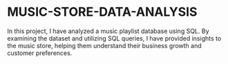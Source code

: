 # MUSIC-STORE-DATA-ANALYSIS
In this project, I have analyzed a music playlist database using SQL. By examining the dataset and utilizing SQL queries, I have provided insights to the music store, helping them understand their business growth and customer preferences.
